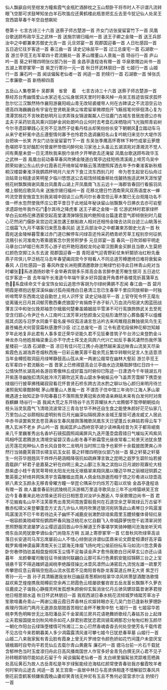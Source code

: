 <!-- { "loadSidebar": true } -->
仙人飘飖自何至绀发方瞳紫霞气金瓶贮酒醉枕之玉山颓卧干将市时人不识谓凡流转眼飞空那可求鼓琴知坐白羊石吹笛应还黄鹤楼此瓶昔把玄丘去至今犹记仙人处吴王宫西碧草春千年空自想飙轮

卷第十
七言古诗三十六首 
送蔡子师古楚游一首
齐女门访张叟留宴竹下一首
凤凰台歌送顾布政华玉之武林一首
送施宗锡归福州一首
送王子卿之金陵一首
送王兵部汝中之中都兼柬苏御史允吉一首
元旦郊宴一首
观郡国迎春一首
人日杜感园一首
五日追忆往岁客途一首
春江曲一首
读史记咏屈平一首
过江总废宅一首
石湖歌一首
游兰亭觅王右军辈四十君流觞处一首
茅山赠董山人景胤一首
旸谷行一首
庐山吟一首
葵之轩赠四明张仪部乃翁一首
金昌亭逢程诰有赠一首
华泉歌赠边尚书一首
五湖上寄廖冢宰一首
紫芝行寄孙一元一首
秋日怀武林朋旧一首
七姬行一首
山姬行一首
廉石吟一首
闻谈偏髯老仙者一首
闲适一首
豹犊行一首
石湖歌一首
悼张氏二孝廉歌一首
新杨柳四首

五岳山人集卷第十 吴郡黄　省曾　着 　七言古诗三十六首
送蔡子师古楚游一首
蔡经苏台秀幽情爱山水家近毛公坛身居洞天里时时春风棹一舟吴王胜迹皆探求孤怀忽尔忆江汉飘然特作襄阳游襄阳岘山青无改轻裘缓带人何在古碑读之不流泪空云功德高四海巍巍自有宇宙在登贤眺圣俱尘埃君留翠微襟抱开飞觞摇笔何徘徊清心复为清潭赏桃花不言映君舫明月沿求弄珠女锦波粼粼人巳往鹿门古城东昔居庞德公亦有孟夫子采药钦高风乘兴回舻金涧处朗吟白云何时去考盘石床栖隐间飞光独照青岩树今尔寻遗踪攀践心无穷不见浩然子徒看丹桂丛却笑纷纷长安下朝朝风&#63141;立踏动车马从来宁老轩冕中选丘遵壑情何寡予也怜君负逸调襄阳名山复吟眺归来览尔大堤作苏台把袂一长笑
齐女门访张叟留宴竹下一首
东吴张季鹰高怀寄林下种竹成翠云萝牕色堪把平生好酩酊何曾废杯斝借问醉何处习家池上头虽云五湖滨宛对潇湘流不觉人间有黄屋未尝一日无清秋我来脱巾坐终夕开琴欲去还淹留
凤凰台歌送顾布政华玉之武林一首
鳯凰台前动春草春风吹拂金陵道白鹭亭边挂短杨清溪阁上啼芳鸟吴中顾荣如谢公东山抗步红霞表花开绮岸延举觞云落清牕照挥洒去年予作秦淮客新秋梧桐汉楼碧秦淮浮我鹦鹉杯明月六龙齐下食江流东西别几时　帝为苍生起安石仙舟过泊姑胥台相逢谈笑明星夕临川悠悠送公去祖饯倾城垂柳处伐皷扬旌适武林天涯怅望桃花树飘飘揖谢凤凰台凤凰青山湖上开凤凰南飞五云远十一海郡皆春回行看振羽凤楼上御苑应歌凤鸟来
送施宗锡归福州一首
花移北牕日竹洒南荣风双燕语度水一蝉吟流空晋安施宜生别我吴城中因谈三山秀问尔长春宫但云草木繁巳无台观隆功名不值一杯水忽然使我怀庄公君平昔日于此地延年秘诀留山翁飘飘今日拂衣去亦可岩壑求遗踪他年我作石门&#62377;尔其待之降虎峯
送王子卿之金陵一首
忆游武林时君家绿杯举白云如杨花拂洒萦空起高堂凄清弹锦弦我吟鲍照瑶台篇逢君意气即倾倒别时几载心茫然闭门偃卧吴宫边花溪忽遘王猷船故人相对还相怜金陵去访凤台迹三山眺落长江烟霜飞九月不堪客归来愿及春风前
送王兵部汝中之中都兼柬苏御史允吉一首
秋霞宛送金陵棹暮雪重过赤门道已解停车问绿苔还怜采药栖青峤芳草王程别奈何征帆流鴈引长河淮南为寄乘骢客念尔劳劳积梦多
元旦郊宴一首
春风一日吹郊柳平明走马章台口垆姬巳有弄芳心游子初开艳阳酒蛟龙何必霄汉图黄金买醉且当歌人生莫把红颜色空掷江头东去波
观郡国迎春一首
青阳淑气迎青野彩仗朱轩鬬骄冶红粉先垂燕子帘侠儿早泛桃花马去年春望阖闾宫今岁相看人不同总道芳樽邀绮日难将衰鬂染春风
人日杜感园一首
春风昨度长洲苑撰酒邀歌踄兰畹绿竹初寻此日林青山宛对当时巘张&#62678;&#63140;系进酒扬妙歌千金举寿宾朋多乐胥高会各言醉参差芳榭生银河
五日追忆往岁客途一首
去年端午长淮道今年端午家乡好异国谁开角黍杯香楼竞折菖蒲草五色&#62678;&#63140;系盘续命文千金宝饰女如云追思作客胡为尔绿树黄鹂不忍闻
春江曲一首
碧月明霞是襟抱远壑深溪纵幽讨孤舟摇拽白日悬清江忽已生春草千里应同放柳新一时独听啼莺早东西南北徒自勤世上何人识怀宝
读史记咏屈平一首
上官夺宪令怀王麾左徒离骚光日月其词郁芳敷西秦虎狼国宁肯捐商于赤子斩八万血流丹阳波大困蓝田战薄言汉中和张仪挽郑袖柰尔蛾眉何楚秦虽婚姻屈平雪涕不可行鸾旗斾斾武关去至死空含归郢心令尹迁令人江南吟江滨芳草对愁颜渔父见枯形溘然甘心葬鱼腹不以熅蠖摇其贞因与汨罗水同垂千载名废书叹孤洁诵言忽沾衿古来鸡雉翔且舞独彼凤鸟生无晨苍蝇邑犬何营营霜秋感激怀沙臣
过江总废宅一首
江令有遗宅段侯种花柳岂知越岁年此地复非此君有人事多变迁荣华讵能久君不见狂秦昔筑子午台沛公来登酌金斗神龙赤乌他姓居梅梁重云亦不守虎士挥戈走凤舆六代兴亡如反手春风凄然伤我怀落星楼前一沽酒
石湖歌一首
凉日有佳兴花江携小舟邈然越来溪远映青山流吴天尽染紫霞色五湖浩弄苍烟秋西施一日彩云散芙蓉千载余荒丘繁华转眼何足言人生适意须当年金樽揽取洞庭月绿琴静鼓高山弦从来一两谢公屐常在幽林大壑前
游兰亭觅王右军辈四十君流觞处一首
晋家上巳修禊筵高会兰亭曲水边流觞取醉惜红日四十一公情快然长湖高岭各游目寄傲林丘成好篇当时俯仰巳陈迹一日潇洒今千年镜湖五月开紫莲寻幽独扣清风舷泠泠万籁吹远天青山碧水争蜿蜒云中飞盖弄芳霭柳下携壶坐绿烟行行披草拂残碣寂寂看花怀昔贤石桥东跨古流水酌之聊以怡心颜归来明月待兰渚照我知章酣醉眠
茅山赠董山人景胤一首
不谓吾子住中馆三年询尔江海人茅山翠微遇道士始知正卧华阳春暮日不落照我至黄冠紫衣晤语亲麻姑未来有白发何时对席吞麒麟
旸谷行一首
我闻大荒之东开旸谷千古芳菲耀扶木六龙腾御不暂停朝朝挂向枝头浴灵氛霞气飞清晓流波常泛三青岛甘华不种还自生食之能使朱颜好茫茫仙家几万里包山之谷颇相拟虚明别有日月光幽深似隔桃源水金城王屋皆可通龙威丈人居此中赤书读罢紫冥去苍苔满谷生春风接舆落魄歌凤凰东天日望蓬丘长麻姑若得云车下携入玄洲不老乡
庐山吟一首
我闻匡庐山西峙宫亭湖少读神禹经昔为天子都背岷南来几千里巍峯秀出名香垆石镜孤圆照阊阖屏风九迭开蓬壶盘霞错日气熣灿天鸡紫凤鸣相呼匡君腾游太清境空留碧汉青山影冬春不断霜雪光昼夜常看二轮景天池犹余慧远芳莲花宛种仙人杏长风自昔吹二龙明月当时照三隐予也萦怀十余载披图萧爽心泠然行当骑鹿芙蓉顶长啸支矶玉女前
葵之轩赠四明张仪部乃翁一首
葵之轩葵之轩葵生一何芬华翘翘凤干烨烨丹葩涵精降宿抗如疏麻薄言致之昆明之遐罗生碧阶灿若披霞载辟广轩君子是嘉葵之轩在四明三奥之山鄞江东海之滨抱以日月湖妙观寡伦大枝昂紫虚小枝千青冥萼萼倾太阳龙光烛无垠翡翠来翔凤凰以臻迈华林之丽植冠铜爵之繁英葵之轩绮井网珠清宇含霜雕楹出霓眞人佩金珰游遨而相于馈之珍肴进以琼壶高妍八素文玉颜永无移青骨曜方瞳一举昆仑隅采尔灼烁芳万载以欢愉
金昌亭逢程诰有赠一首
故人曩昔春前别武陵桃花泝游楫万里遥寻歌凤台三年不出啼猿峡吴王宫边今复春重来此地访情亲还将旧日相思意对汝垆头邂逅人
华泉歌赠边尚书一首
君不见峩峩名山华不注芙蓉秀出青冥间霓旌雷毂竟何在石道空余芝草斑绿云万古留不散赤松啸父来登攀蓬壶方丈去几许仙人明月吹箫还银河宛转落此山素琴日夕鸣潺湲鸣潺湲流不巳千年若待边夫子幽怀不减鹿皮翁潄酌琼瑶紫霞里玉醴频餐体骨轻红泉一咽容颜美晓嶂常衔鹦鹉杯春风独泛桃花水忆自翻飞入帝城薜萝恍惚千岩清翠涧劳思照野服灵波屡梦沾尘缨迢遥回首山中乐解道王乔事堪学笑骑神鲤问沧海坐听天鸡倚东岳凤苑犹歌李谪仙金门尚隐东方朔
五湖上寄廖冢宰一首
忆昔秋风吹绿草高谈落日长安道司马浑忘席屡前山人不惜心倾倒说诗谓似匡鼎来论文颇爱桓谭好高牙霜戟罗紫缠神谟庙算清南天长江碧海无烽烟飞扬叱咤公侯前纷纭车马如流川忽念黄香卧穷巷停驺驻盖相盘旋频挥玉尘情不足每读金声才愈怜我歌白日闲草玄公亦还山请暮年　龙颜眷擢司衡铨征书侯骑何联翩白云那可系行色黄鹤安能招锦鞯三台之上宝镜悬千官不得逃媸妍遥闻桃李绝蹊径操比冰壶风凛然山涛密启九流悦左雄一疏羣芳传攀思叹息云霄隔空抱高山流水弦君不见南阳昔有卧龙客莫道丘林无大贤
紫芝行寄孙一元一首
孙子具清觞邀我坐秋日幽庭青葱桐树枝翠华凉风转萧瑟酒酣浩歌情益欢紫芝煌煌携我观樽前空余再三把霞色云枝屡欲餐岧岧五岳龙茎长飘飘不久萝衣往鹿皮之子谐我心静掇灵柯发孤想朱颜俯仰玄鬓消坐忆丹丘骖凤镳琼篇昔谢茅君授他日相思弱水遥
秋日怀武林朋旧一首
我观西湖日春水桃花流倾城罗绮踏芳草冶子笙歌喧畵舟青山一两谢公屐云霞日弄香林丘欢娱转眼亦无几吴门忽已逢新秋萝牕卧疾理丹饵闭门两月无遨游良朋翘首苦相忆金杯不散胷中愁
七姬行一首
七姬容华若桃李秀色明眸世无比洛阳潘岳买千金翠阁兰房共花语艳舞娇歌经几春姑苏台上起烽尘夫君报国提龙剑秋风啼杀如花人辞君别君犹恋君凤镜鸾裯那忍分匆匆红粉玉颜尽一朝化作阳台云绿珠堕楼情可怜湘江二女心巳然香魂杳杳去何处空使芳名千载传君不见古往今来若朝暮美人多少凋霜露清风谁可攀七姬今日犹悲春草墓
山姬行一首
山姬二八来我家鬂有青云脸有霞身上曾无片罗绮空令颜色娇如花竹间蓬户未尝厌宝镜蛾眉时自夸向平若觅仙丘去载尔青山黄鹿车
廉石吟一首
骢马台前一片石千载犹含郁林色当时玉度凛归舟此日高风播南国世人作官多好金青凫白撰无厌心君不见子孙转眼即销尽能如此石留于今
闻谈偏髯老仙者一首
太白峡里偏髯翁灵踪难觅栖眞处高坛黄石为故人古岳青松是年岁绿鬂能经沧海枯红颜常使青春驻我亦餐霞牧羊者何时挈向云途去
闲适一首
吴王宫南一亩居中林日与高贤俱相逢不惜解貂饮春风共倒花前壶鹤客频嫌紫霞晚山妻却笑青钱无仲尼有玉且不售何必营营求尔沽
豹犊行一首

